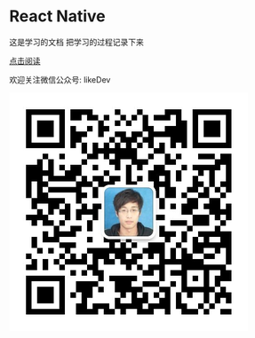 # React Native

这是学习的文档
把学习的过程记录下来

[点击阅读](https://yll2wcf.gitbooks.io/reactnative/content/)



欢迎关注微信公众号: likeDev

![](/assets/qrcode_for_gh_06a556f9a93a_430.jpg)

